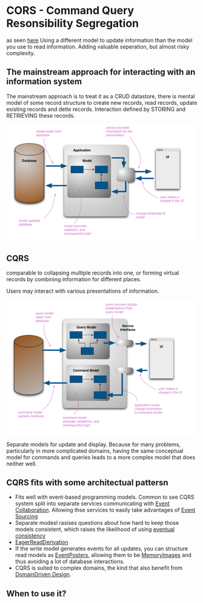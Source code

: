 # CORS - Command Query Resonsibility Segregation

as seen [here](https://www.martinfowler.com/bliki/CQRS.html) Using a different model to update information than the model you use to read information. Adding valuable seperation, but almost risky complexity.

## The mainstream approach for interacting with an information system

The mainstream approach is to treat it as a CRUD datastore, there is mental model of some record structure to create new records, read records, update existing records and detle records. Interaction defined by STORING and RETRIEVING these records.

![graph - cqrs1](../.gitbook/assets/cqrs1.png)

## CQRS

comparable to collapsing multiple records into one, or forming virtual records by combining information for different places.

Users may interact with various presentations of information.

![graph - cqrs2](../.gitbook/assets/cqrs2.png)

Separate models for update and display. Because for many problems, particularly in more complicated domains, having the same conceptual model for commands and queries leads to a more complex model that does neither well.

## CQRS fits with some architectual pattersn

* Fits well with event-based programming models. Common to see CQRS system split into separate services communicating with [Event Collaboration](https://www.martinfowler.com/eaaDev/EventCollaboration.html). Allowing thse services to easily take advantages of [Event Sourcing](https://www.martinfowler.com/eaaDev/EventSourcing.html) 
* Separate modesl rasises questions about how hard to keep those models consistent, which raises the likelihood of using [eventual consistency](https://www.allthingsdistributed.com/2008/12/eventually_consistent.html)
* [EagerReadDerivation](https://www.martinfowler.com/bliki/EagerReadDerivation.html)
* If the write model generates events for all updates, you can structure read models as [EventPosters](https://www.martinfowler.com/bliki/EventPoster.html), allowing them to be [MemoryImages](https://www.martinfowler.com/bliki/MemoryImage.html) and thus avoiding a lot of database interactions. 
* CQRS is suited to complex domains, the kind that also benefit from [DomainDriven Design](https://www.amazon.com/gp/product/0321125215/ref=as_li_tl?ie=UTF8&camp=1789&creative=9325&creativeASIN=0321125215&linkCode=as2&tag=martinfowlerc-20).

## When to use it?

